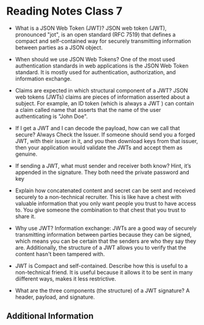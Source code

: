 # Reading Notes Class 7

- What is a JSON Web Token (JWT)? JSON web token (JWT), pronounced "jot", is an open standard (RFC 7519) that defines a compact and self-contained way for securely transmitting information between parties as a JSON object.
- When should we use JSON Web Tokens? One of the most used authentication standards in web applications is the JSON Web Token standard. It is mostly used for authentication, authorization, and information exchange.
- Claims are expected in which structural component of a JWT? JSON web tokens (JWTs) claims are pieces of information asserted about a subject. For example, an ID token (which is always a JWT ) can contain a claim called name that asserts that the name of the user authenticating is "John Doe".

- If I get a JWT and I can decode the payload, how can we call that secure? Always Check the Issuer. If someone should send you a forged JWT, with their issuer in it, and you then download keys from that issuer, then your application would validate the JWTs and accept them as genuine.
- If sending a JWT, what must sender and receiver both know? Hint, it’s appended in the signature. They both need the private password and key
- Explain how concatenated content and secret can be sent and received securely to a non-technical recruiter. This is like have a chest with valuable information that you only want people you trust to have access to. You give someone the combination to that chest that you trust to share it. 

- Why use JWT? Information exchange: JWTs are a good way of securely transmitting information between parties because they can be signed, which means you can be certain that the senders are who they say they are. Additionally, the structure of a JWT allows you to verify that the content hasn't been tampered with.
- JWT is Compact and self-contained. Describe how this is useful to a non-technical friend. It is useful because it allows it to be sent in many diifferent ways, makes it less restrictive. 
- What are the three components (the structure) of a JWT signature? A header, payload, and signature.

## Additional Information
